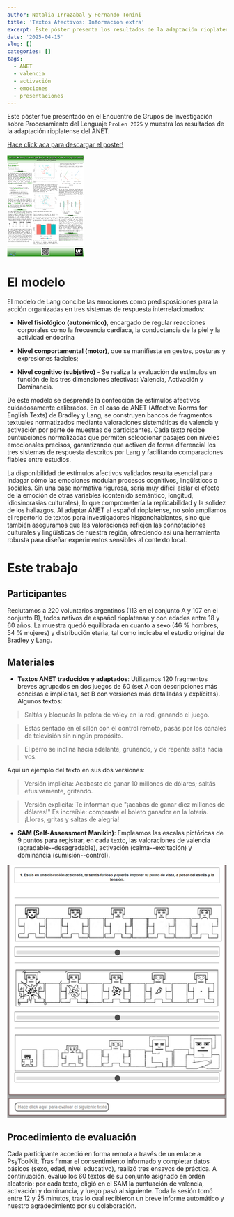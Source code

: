 ```yaml
---
author: Natalia Irrazabal y Fernando Tonini
title: 'Textos Afectivos: Información extra'
excerpt: Este póster presenta los resultados de la adaptación rioplatense del ANET, explorando cómo el tipo de texto, la edad y el sexo influyen en la evaluación emocional de estímulos escritos. Incluye análisis de valencia, activación y dominancia en una muestra argentina.
date: '2025-04-15'
slug: []
categories: []
tags:
  - ANET
  - valencia
  - activación
  - emociones
  - presentaciones
---
```


Este póster fue presentado en el Encuentro de Grupos de Investigación sobre Procesamiento del Lenguaje `ProLen 2025` y muestra los resultados de la adaptación rioplatense del ANET.

[Hace click aca para descargar el poster!](https://drive.google.com/uc?id=10cACUbR9Erb0B-PoaGKkeMe1Orxb8caL&export=download)

![](miniatura_poster.png)

# El modelo

El modelo de Lang concibe las emociones como predisposiciones para la acción organizadas en tres sistemas de respuesta interrelacionados:

-   **Nivel fisiológico (autonómico)**, encargado de regular reacciones corporales como la frecuencia cardíaca, la conductancia de la piel y la actividad endocrina

-   **Nivel comportamental (motor)**, que se manifiesta en gestos, posturas y expresiones faciales;

-   **Nivel cognitivo (subjetivo)** - Se realiza la evaluación de estímulos en función de las tres dimensiones afectivas: Valencia, Activación y Dominancia.

De este modelo se desprende la confección de estímulos afectivos cuidadosamente calibrados. En el caso de ANET (Affective Norms for English Texts) de Bradley y Lang, se construyen bancos de fragmentos textuales normatizados mediante valoraciones sistemáticas de valencia y activación por parte de muestras de participantes. Cada texto recibe puntuaciones normalizadas que permiten seleccionar pasajes con niveles emocionales precisos, garantizando que activen de forma diferencial los tres sistemas de respuesta descritos por Lang y facilitando comparaciones fiables entre estudios.

La disponibilidad de estímulos afectivos validados resulta esencial para indagar cómo las emociones modulan procesos cognitivos, lingüísticos o sociales. Sin una base normativa rigurosa, sería muy difícil aislar el efecto de la emoción de otras variables (contenido semántico, longitud, idiosincrasias culturales), lo que comprometería la replicabilidad y la solidez de los hallazgos. Al adaptar ANET al español rioplatense, no solo ampliamos el repertorio de textos para investigadores hispanohablantes, sino que también aseguramos que las valoraciones reflejen las connotaciones culturales y lingüísticas de nuestra región, ofreciendo así una herramienta robusta para diseñar experimentos sensibles al contexto local.

# Este trabajo

## **Participantes**

Reclutamos a 220 voluntarios argentinos (113 en el conjunto A y 107 en el conjunto B), todos nativos de español rioplatense y con edades entre 18 y 60 años. La muestra quedó equilibrada en cuanto a sexo (46 % hombres, 54 % mujeres) y distribución etaria, tal como indicaba el estudio original de Bradley y Lang.

## **Materiales**

-   **Textos ANET traducidos y adaptados**: Utilizamos 120 fragmentos breves agrupados en dos juegos de 60 (set A con descripciones más concisas e implícitas, set B con versiones más detalladas y explícitas). Algunos textos:

        
> Saltás y bloqueás la pelota de vóley en la red, ganando el juego.

> Estas sentado en el sillón con el control remoto, pasás por los canales de televisión sin ningún propósito.

> El perro se inclina hacia adelante, gruñendo, y de repente salta hacia vos.

Aquí un ejemplo del texto en sus dos versiones:

> Versión implícita: Acabaste de ganar 10 millones de dólares; saltás efusivamente, gritando.

> Versión explícita: Te informan que "¡acabas de ganar diez millones de dólares!" Es increíble: compraste el boleto ganador en la lotería. ¡Lloras, gritas y saltas de alegría! 


-   **SAM (Self-Assessment Manikin)**: Empleamos las escalas pictóricas de 9 puntos para registrar, en cada texto, las valoraciones de valencia (agradable--desagradable), activación (calma--excitación) y dominancia (sumisión--control).

<center>

![](samblog.png)

</center>

## **Procedimiento de evaluación**

Cada participante accedió en forma remota a través de un enlace a PsyToolKit. Tras firmar el consentimiento informado y completar datos básicos (sexo, edad, nivel educativo), realizó tres ensayos de práctica. A continuación, evaluó los 60 textos de su conjunto asignado en orden aleatorio: por cada texto, eligió en el SAM la puntuación de valencia, activación y dominancia, y luego pasó al siguiente. Toda la sesión tomó entre 12 y 25 minutos, tras lo cual recibieron un breve informe automático y nuestro agradecimiento por su colaboración.
